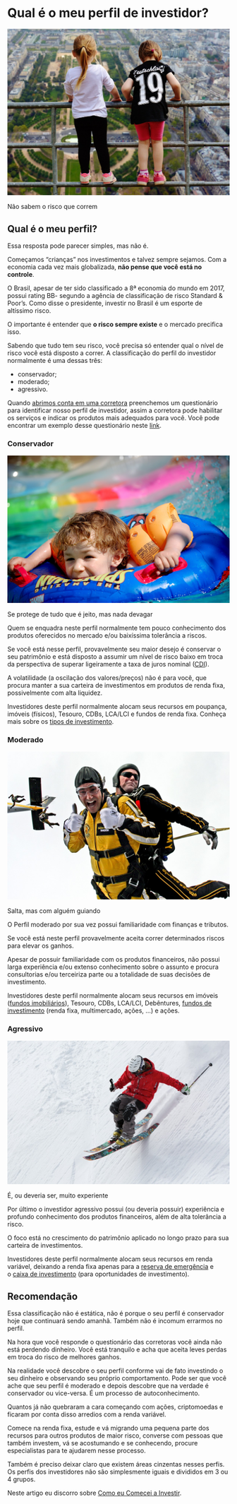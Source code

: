 # Qual é o meu perfil de investidor?

![](https://github.com/jppreti/documents/blob/main/investimento/images/risco_criancas.png?fit=750%2C562)

Não sabem o risco que correm

## Qual é o meu perfil?

Essa resposta pode parecer simples, mas não é.

Começamos “crianças” nos investimentos e talvez sempre sejamos. Com a economia cada vez mais globalizada, **não pense que você está no controle**.

O Brasil, apesar de ter sido classificado a 8ª economia do mundo em 2017, possui rating BB- segundo a agência de classificação de risco Standard & Poor’s. Como disse o presidente, investir no Brasil é um esporte de altíssimo risco.

O importante é entender que **o risco sempre existe** e o mercado precifica isso.

Sabendo que tudo tem seu risco, você precisa só entender qual o nível de risco você está disposto a correr. A classificação do perfil do investidor normalmente é uma dessas três:

- conservador;
- moderado;
- agressivo.

Quando [abrimos conta em uma corretora]() preenchemos um questionário para identificar nosso perfil de investidor, assim a corretora pode habilitar os serviços e indicar os produtos mais adequados para você. Você pode encontrar um exemplo desse questionário neste [link](https://materiais.euqueroinvestir.com/teste-de-perfil-de-investidor-cpc?utm_medium=cpc&utm_source=Google&utm_campaign=perfil-de-investidor&utm_content=teste-de-perfil-direto-cpa&utm_term=plano-de-investimento&gclid=Cj0KCQjwsvrpBRCsARIsAKBR_0IpWNhMjVyI0zI2kOFvzQKd24Wj28kTQPDD01efF-Q3RoDPamw92wAaAqF1EALw_wcB).

### Conservador

![](https://github.com/jppreti/documents/blob/main/investimento/images/conservador.jpg?fit=750%2C499)

Se protege de tudo que é jeito, mas nada devagar

Quem se enquadra neste perfil normalmente tem pouco conhecimento dos produtos oferecidos no mercado e/ou baixíssima tolerância a riscos.

Se você está nesse perfil, provavelmente seu maior desejo é conservar o seu patrimônio e está disposto a assumir um nível de risco baixo em troca da perspectiva de superar ligeiramente a taxa de juros nominal ([CDI]()).

A volatilidade (a oscilação dos valores/preços) não é para você, que procura manter a sua carteira de investimentos em produtos de renda fixa, possivelmente com alta liquidez.

Investidores deste perfil normalmente alocam seus recursos em poupança, imóveis (físicos), Tesouro, CDBs, LCA/LCI e fundos de renda fixa. Conheça mais sobre os [tipos de investimento]().

### Moderado

![](https://github.com/jppreti/documents/blob/main/investimento/images/moderado.jpg?fit=750%2C500)

Salta, mas com alguém guiando

O Perfil moderado por sua vez possui familiaridade com finanças e tributos.

Se você está neste perfil provavelmente aceita correr determinados riscos para elevar os ganhos.

Apesar de possuir familiaridade com os produtos financeiros, não possui larga experiência e/ou extenso conhecimento sobre o assunto e procura consultorias e/ou terceiriza parte ou a totalidade de suas decisões de investimento.

Investidores deste perfil normalmente alocam seus recursos em imóveis ([fundos imobiliários]()), Tesouro, CDBs, LCA/LCI, Debêntures, [fundos de investimento]() (renda fixa, multimercado, ações, …) e ações.

### Agressivo

![](https://github.com/jppreti/documents/blob/main/investimento/images/agressivo.jpg?fit=750%2C485)

É, ou deveria ser, muito experiente

Por último o investidor agressivo possui (ou deveria possuir) experiência e profundo conhecimento dos produtos financeiros, além de alta tolerância a risco.

O foco está no crescimento do patrimônio aplicado no longo prazo para sua carteira de investimentos.

Investidores deste perfil normalmente alocam seus recursos em renda variável, deixando a renda fixa apenas para a [reserva de emergência]() e o [caixa de investimento]() (para oportunidades de investimento).

## Recomendação

Essa classificação não é estática, não é porque o seu perfil é conservador hoje que continuará sendo amanhã. Também não é incomum errarmos no perfil.

Na hora que você responde o questionário das corretoras você ainda não está perdendo dinheiro. Você está tranquilo e acha que aceita leves perdas em troca do risco de melhores ganhos.

Na realidade você descobre o seu perfil conforme vai de fato investindo o seu dinheiro e observando seu próprio comportamento. Pode ser que você ache que seu perfil é moderado e depois descobre que na verdade é conservador ou vice-versa. É um processo de autoconhecimento.

Quantos já não quebraram a cara começando com ações, criptomoedas e ficaram por conta disso arredios com a renda variável.

Comece na renda fixa, estude e vá migrando uma pequena parte dos recursos para outros produtos de maior risco, converse com pessoas que também investem, vá se acostumando e se conhecendo, procure especialistas para te ajudarem nesse processo.

Também é preciso deixar claro que existem áreas cinzentas nesses perfis. Os perfis dos investidores não são simplesmente iguais e divididos em 3 ou 4 grupos.

Neste artigo eu discorro sobre [Como eu Comecei a Investir]().
